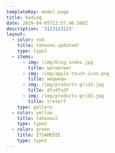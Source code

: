 ```yaml
---
templateKey: model-page
title: kodiaq
date: 2019-04-05T12:57:40.500Z
description: '3123123123'
layout:
  - color: red
    title: Yahoooo updated!
    type: type1
  - items:
      - img: /img/blog-index.jpg
        title: werwerwer
      - img: /img/apple-touch-icon.png
        title: weqweqw
      - img: /img/products-grid3.jpg
        title: dfsdfsdf
      - img: /img/products-grid2.jpg
        title: tretert
    type: gallery
  - color: yellow
    title: Yahoooo2
    type: type2
  - color: green
    title: ITSAMEEEE
    type: type1
---
```


